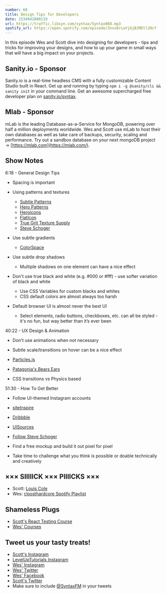 ```yaml
---
number: 68
title: Design Tips for Developers
date: 1534942800119
url: https://traffic.libsyn.com/syntax/Syntax068.mp3
spotify_url: https://open.spotify.com/episode/3nvsDrLwYjGjBJMEtl2HcY
---
```


In this episode Wes and Scott dive into designing for developers - tips and tricks for improving your designs, and how to up your game in small ways that will have a big impact on your projects.

## Sanity.io - Sponsor

Sanity.io is a real-time headless CMS with a fully customizable Content Studio built in React. Get up and running by typing `npm i -g @sanity/cli && sanity init` in your command line. Get an awesome supercharged free developer plan on [sanity.io/syntax](https://sanity.io/syntax?utm_source=syntax-fm&utm_campaign=syntax1).

## Mlab - Sponsor

mLab is the leading Database-as-a-Service for MongoDB, powering over half a million deployments worldwide. Wes and Scott use mLab to host their own databases as well as take care of backups, security, scaling and performance. Try out a sandbox database on your next mongoDB project → [https://mlab.com](https://mlab.com/).

## Show Notes

6:18 - General Design Tips

* Spacing is important
* Using patterns and textures
  * [Subtle Patterns](https://www.toptal.com/designers/subtlepatterns/)
  * [Hero Patterns](https://www.heropatterns.com/)
  * [Heroicons](http://www.heroicons.com/)
  * [FlatIcon](https://pattern.flaticon.com/)
  * [True Grit Texture Supply](https://www.truegrittexturesupply.com/)
  * [Steve Schoger](https://twitter.com/steveschoger)

* Use subtle gradients
  * [ColorSpace](https://mycolor.space/gradient)

* Use subtle drop shadows
  * Multiple shadows on one element can have a nice effect

* Don't use true black and white (e.g. #000 or #fff) - use softer variation of black and white
  * Use CSS Variables for custom blacks and whites
  * CSS default colors are almost always too harsh

* Default browser UI is almost never the best UI
  * Select elements, radio buttons, checkboxes, etc. can all be styled - it's no fun, but way better than it’s ever been

40:22 - UX Design & Animation

* Don't use animations when not necessary
* Subtle scale/transitions on hover can be a nice effect
* [Particles.js](https://vincentgarreau.com/particles.js/)
* [Patagonia's Bears Ears](http://bearsears.patagonia.com/)

* CSS transitions vs Physics based

51:30 - How To Get Better

* Follow UI-themed Instagram accounts
* [siteInspire](https://www.siteinspire.com/)
* [Dribbble](https://dribbble.com/)
* [UISources](https://www.uisources.com/)
* [Follow Steve Schoger](https://twitter.com/i/moments/994601867987619840)

* Find a free mockup and build it out pixel for pixel

* Take time to challenge what you think is possible or doable technically and creatively

## ××× SIIIIICK ××× PIIIICKS ×××

* Scott: [Louis Cole](https://open.spotify.com/album/0WbNyHNpkxpqscNWiiEhZS?si=j5iT085_Rc-weuwF3OxeGQ)
* Wes: [r/posthardcore Spotify Playlist](https://open.spotify.com/user/v9iqfai0ejp8rgcb2sx9n6yis/playlist/5JTDyts3BDNzlBzemtw5zc)

## Shameless Plugs

* [Scott's React Testing Course](https://LevelUpTutorials.com/pro)
* [Wes' Courses](https://wesbos.com/courses)

## Tweet us your tasty treats!

* [Scott's Instagram](https://www.instagram.com/stolinski/)
* [LevelUpTutorials Instagram](https://www.instagram.com/LevelUpTutorials/)
* [Wes' Instagram](https://www.instagram.com/wesbos/)
* [Wes' Twitter](https://twitter.com/wesbos)
* [Wes' Facebook](https://www.facebook.com/wesbos.developer)
* [Scott's Twitter](https://twitter.com/stolinski)
* Make sure to include [@SyntaxFM](https://twitter.com/SyntaxFM) in your tweets
